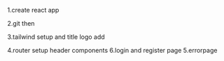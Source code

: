 1.create react app

2.git then 

3.tailwind setup and title logo add

4.router setup header components 
6.login and register page
5.errorpage

